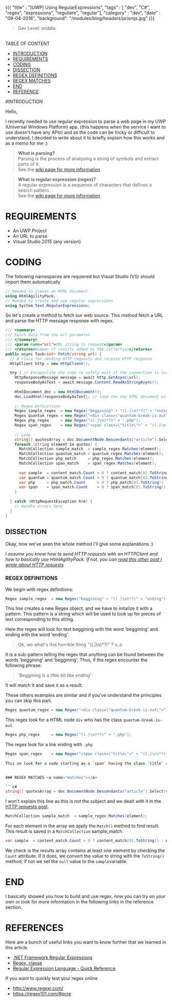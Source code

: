 {{{ 
    "title"     : "[UWP] Using RegularExpressions", 
    "tags"      : [ "dev", "C#", "regex", "expressions", "reguliere", "regular"], 
    "category"  : "dev", 
    "date"      : "09-04-2016", 
    "background": "/modules/blog/headers/prismjs.jpg" 
}}}

> Dev Level: middle

<br>
TABLE OF CONTENT

* [INTRODUCTION](#introduction-)
* [REQUIREMENTS](#requirements-)
* [CODING](#coding)
* [DISSECTION](#diss)
* [REGEX DEFINITIONS](#def)
* [REGEX MATCHES](#matches)
* [END](#end)
* [REFERENCE](#ref)

#INTRODUCTION

Hello,

I recently needed to use regular expression to parse a web page in my UWP (Universal Windows Platform) app,
(this happens when the service I want to use doesn't have any APIs) and as the code can be tricky or difficult to understand, 
I decided to write about it to briefly explain how this works and as a memo for me :)


>**What is parsing?** <br>
>Parsing is the process of analysing a string of symbols and extract parts of it.<br>
>See the [wiki page for more information](http://www.wikiwand.com/en/Parsing)


>**What is regular expression (regex)?**<br>
>A regular expression is a sequence of characters that defines a search pattern.<br>
>See the [wiki page for more information](http://www.wikiwand.com/en/Regular_expression)

# REQUIREMENTS
* An UWP Project
* An URL to parse
* Visual Studio 2015 (any version)

# CODING <a name="coding"></a>

The following namespaces are requiered but Visual Studio (VS) should import them automatically
```c#
// Needed to create an HTML document
using HtmlAgilityPack;
// Needed to create and use regular expressions
using System.Text.RegularExpressions;
```

So let's create a method to fetch our web source.
This method fetch a URL and parse the HTTP message response with regex.

```c#
/// <summary>
/// Fetch data from the url parameter
/// </summary>
/// <param name="url">URL string to request</param>
/// <returns>Number of results added to the collection</returns>
public async Task<int> Fetch(string url) {
  // A class for sending HTTP requests and receive HTTP response
  HttpClient http = new HttpClient();

  try { // Encapsulate the code to safely exit if the connection is lost
    HttpResponseMessage message = await http.GetAsync(url);
    responseBodyAsText = await message.Content.ReadAsStringAsync();
    
    HtmlDocument doc = new HtmlDocument();
    doc.LoadHtml(responseBodyAsText); // load the new HTML document with the previous HTTP message response
    
    // Regex Definitions
    Regex sample_regex  = new Regex("beggining" + "((.|\n)*?)" + "ending");
    Regex quantum_regex = new Regex("<div class=\"quantum-break-is-out\">" + "((.|\n)*?)" + "</div>");
    Regex php_regex     = new Regex("((.|\n)*?)" + ".php");
    Regex span_regex    = new Regex("<span class=\"title\">" + "((.|\n)*?)");
    
    // Loop
    string[] quotesArray = doc.DocumentNode.Descendants("article").Select(y => y.InnerHtml).ToArray();
    foreach (string element in quotes) {
      MatchCollection sample_match  = sample_regex.Matches(element);
      MatchCollection quantum_match = quantum_regex.Matches(element);
      MatchCollection php_match     = php_regex.Matches(element);
      MatchCollection span_match    = span_regex.Matches(element);
      
      var sample  = content_match.Count > 0 ? content_match[0].ToString() : null;
      var quantum = quantum_match.Count > 0 ? quantum_match[0].ToString() : null;
      var php     = php_match.Count     > 0 ? php_match[0].ToString()     : null;
      var span    = span_match.Count    > 0 ? span_match[0].ToString()    : null;
    }
    
  } catch (HttpRequestException hre) {
    // Handle errors here
  }
}
```

## DISSECTION <a name="diss"></a>

Okay, now we've seen the whole method I'll give some explanations :)

_I assume you know how to send HTTP requests with an HTTPClient and how to basically use HtmlAgilityPack.
If not, you can [read this other post I wrote about HTTP requests](www.sideffects.fr/blog/)_

### REGEX DEFINITIONS <a name="def"></a>
We begin with regex definitions:

```c#
Regex sample_regex  = new Regex("beggining" + "((.|\n)*?)" + "ending");
```
This line creates a new Regex object, and we have to initalize it with a pattern.
This pattern is a string which will be used to look up for pieces of text corresponding to this string.

Here the regex will look for text beggining with the word 'beggining' and ending with the word 'ending'.

>Ok, wo what's this horrible thing "((.|\n)*?)" ? o_o

It is a sub-pattern telling the regex that anything can be found between the words 'beggining' and 'beggining'.
Thus, if the regex encounter the following phrase:

>'Beggining is a little bit like ending'

It will match it and save it as a result.


These others examples are similar and if you've understand the principles you can skip this part.

```c#
Regex quantum_regex = new Regex("<div class=\"quantum-break-is-out\">" + "((.|\n)*?)" + "</div>");
```
This regex look for a HTML node `div` who has the class `quantum-break-is-out`.

```c#
Regex php_regex     = new Regex("((.|\n)*?)" + ".php");
```

The regex look for a link ending with `.php`

```c#
Regex span_regex    = new Regex("<span class=\"title\">" + "((.|\n)*?)");
``
This on look for a node starting as a `span` having the class `title` and can ends by anything.
    

### REGEX MATCHES <a name="matches"></a>

```c#
string[] quotesArray = doc.DocumentNode.Descendants("article").Select(y => y.InnerHtml).ToArray();
```
I won't explain this line as this is not the subject and we dealt with it in the [HTTP requests post](www.sideffects.fr/blog/).

```c#
MatchCollection sample_match  = sample_regex.Matches(element);
```
For each element in the array we apply the `Match()` method to find result. This result is saved in a `MatchCollection` sample_match.

```c#
var sample  = content_match.Count > 0 ? content_match[0].ToString() : null;
```
We check is the results array contains at least one element by checking the `Count` attribute.
If it does, we convert the value to string with the `ToString()` method, if not we set the `null` value to the `sample`variable.

# END <a name="end"></a>

I basically showed you how to build and use regex, now you can try on your own 
or look for more information in the following links in the reference section.

# REFERENCES <a name="ref"></a>

Here are a bunch of useful links you want to know further that we learned in this article

* [.NET Framework Regular Expressions](https://msdn.microsoft.com/en-us/library/hs600312(v=vs.110).aspx)
* [Regex, classe](https://msdn.microsoft.com/fr-fr/library/system.text.regularexpressions.regex(v=vs.110).aspx)
* [Regular Expression Language - Quick Reference](https://msdn.microsoft.com/en-us/library/az24scfc(v=vs.110).aspx)

If you want to quickly test your regex online
* http://www.regexr.com/
* https://regex101.com/#pcre
